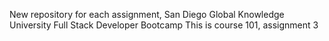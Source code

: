 New repository for each assignment, San Diego Global Knowledge University Full Stack Developer Bootcamp
This is course 101, assignment 3
